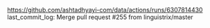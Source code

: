 https://github.com/ashtadhyayi-com/data/actions/runs/6307814430
last_commit_log: Merge pull request #255 from linguistrix/master
